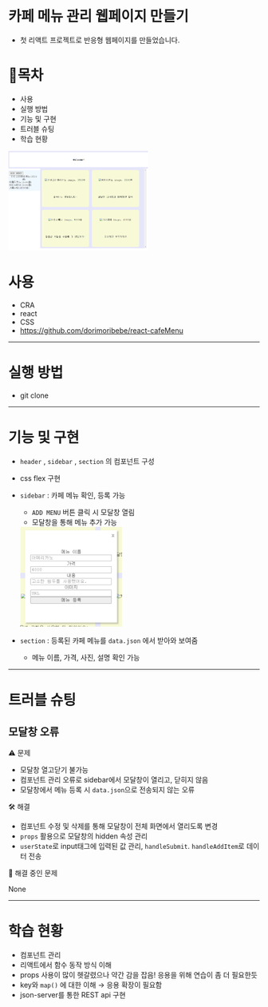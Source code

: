 # 카페 메뉴 관리 웹페이지 만들기
- 첫 리액트 프로젝트로 반응형 웹페이지를 만들었습니다.

# 🎈목차
- 사용
- 실행 방법
- 기능 및 구현
- 트러블 슈팅
- 학습 현황

<img src="./src/image/home.png" height="200">

# 사용
- CRA
- react
- CSS
- https://github.com/dorimoribebe/react-cafeMenu

---
# 실행 방법
- git clone 
---

# 기능 및 구현

- `header` , `sidebar` , `section` 의 컴포넌트 구성
- css flex 구현
- `sidebar` : 카페 메뉴 확인, 등록 가능
    - `ADD MENU` 버튼 클릭 시 모달창 열림
    - 모달창을 통해 메뉴 추가 가능
    <img src="./src/image/modal.png" height="200">
    
- `section` : 등록된 카페 메뉴를 `data.json` 에서 받아와 보여줌
    - 메뉴 이름, 가격, 사진, 설명 확인 가능

---

# 트러블 슈팅

## 모달창 오류

⚠️ 문제

- 모달창 열고닫기 불가능
- 컴포넌트 관리 오류로 sidebar에서 모달창이 열리고, 닫히지 않음
- 모달창에서 메뉴 등록 시 `data.json`으로 전송되지 않는 오류

🛠️ 해결

- 컴포넌트 수정 및 삭제를 통해 모달창이 전체 화면에서 열리도록 변경
- `props` 활용으로 모달창의 hidden 속성 관리
- `userState`로 input태그에 입력된 값 관리, `handleSubmit`. `handleAddItem`로 데이터 전송


🚧 해결 중인 문제

None

---

# 학습 현황

- 컴포넌트 관리
- 리액트에서 함수 동작 방식 이해
- props 사용이 많이 헷갈렸으나 약간 감을 잡음! 응용을 위해 연습이 좀 더 필요한듯
- key와 `map()` 에 대한 이해 → 응용 확장이 필요함
- json-server를 통한 REST api 구현